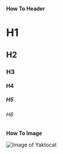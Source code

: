 __How To Header__

# H1
## H2
### H3
#### H4
##### H5
###### H6


__How To Image__

![Image of Yaktocat](https://octodex.github.com/images/yaktocat.png)
